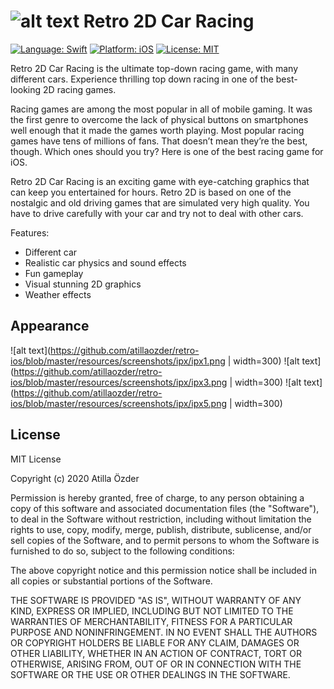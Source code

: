# ![alt text][logo] Retro 2D Car Racing
[logo]: https://github.com/atillaozder/retro-ios/blob/master/src/Resources/Assets.xcassets/AppIcon.appiconset/Icon-29.png "Retro 2D Car Racing"

[![Language: Swift](https://img.shields.io/badge/language-Swift-orange.svg)](https://developer.apple.com/swift/) [![Platform: iOS](https://img.shields.io/badge/platform-iOS-000000.svg)](https://cocoapods.org/) [![License: MIT](https://img.shields.io/badge/License-MIT-green.svg)](https://opensource.org/licenses/MIT)


Retro 2D Car Racing is the ultimate top-down racing game, with many different cars. Experience thrilling top down racing in one of the best-looking 2D racing games.

Racing games are among the most popular in all of mobile gaming. It was the first genre to overcome the lack of physical buttons on smartphones well enough that it made the games worth playing. Most popular racing games have tens of millions of fans. That doesn’t mean they’re the best, though. Which ones should you try? Here is one of the best racing game for iOS.

Retro 2D Car Racing is an exciting game with eye-catching graphics that can keep you entertained for hours. Retro 2D is based on one of the nostalgic and old driving games that are simulated very high quality. You have to drive carefully with your car and try not to deal with other cars.

Features:
- Different car
- Realistic car physics and sound effects
- Fun gameplay
- Visual stunning 2D graphics
- Weather effects

## Appearance

![alt text](https://github.com/atillaozder/retro-ios/blob/master/resources/screenshots/ipx/ipx1.png | width=300)
![alt text](https://github.com/atillaozder/retro-ios/blob/master/resources/screenshots/ipx/ipx3.png | width=300)
![alt text](https://github.com/atillaozder/retro-ios/blob/master/resources/screenshots/ipx/ipx5.png | width=300)

## License

MIT License

Copyright (c) 2020 Atilla Özder

Permission is hereby granted, free of charge, to any person obtaining a copy
of this software and associated documentation files (the "Software"), to deal
in the Software without restriction, including without limitation the rights
to use, copy, modify, merge, publish, distribute, sublicense, and/or sell
copies of the Software, and to permit persons to whom the Software is
furnished to do so, subject to the following conditions:

The above copyright notice and this permission notice shall be included in all
copies or substantial portions of the Software.

THE SOFTWARE IS PROVIDED "AS IS", WITHOUT WARRANTY OF ANY KIND, EXPRESS OR
IMPLIED, INCLUDING BUT NOT LIMITED TO THE WARRANTIES OF MERCHANTABILITY,
FITNESS FOR A PARTICULAR PURPOSE AND NONINFRINGEMENT. IN NO EVENT SHALL THE
AUTHORS OR COPYRIGHT HOLDERS BE LIABLE FOR ANY CLAIM, DAMAGES OR OTHER
LIABILITY, WHETHER IN AN ACTION OF CONTRACT, TORT OR OTHERWISE, ARISING FROM,
OUT OF OR IN CONNECTION WITH THE SOFTWARE OR THE USE OR OTHER DEALINGS IN THE
SOFTWARE.
